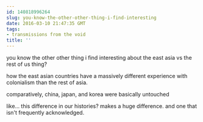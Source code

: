 ```yaml
---
id: 140818996264
slug: you-know-the-other-other-thing-i-find-interesting
date: 2016-03-10 21:47:35 GMT
tags:
- transmissions from the void
title: ''
---
```


you know the other other thing i find interesting about the east asia vs the rest of us thing?

how the east asian countries have a massively different experience with colonialism than the rest of asia. 

comparatively, china, japan, and korea were basically untouched

like... this difference in our histories? makes a huge difference. and one that isn't frequently acknowledged. 
